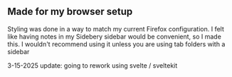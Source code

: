 ## Made for my browser setup
Styling was done in a way to match my current Firefox configuration. I felt like having notes in my Sidebery sidebar would be convenient, so I made this. I wouldn't recommend using it unless you are using tab folders with a sidebar

3-15-2025 update: going to rework using svelte / sveltekit
